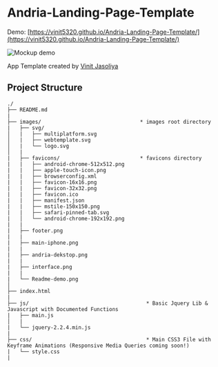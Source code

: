 # Andria-Landing-Page-Template

Demo: [https://vinit5320.github.io/Andria-Landing-Page-Template/](https://vinit5320.github.io/Andria-Landing-Page-Template/)

![Mockup demo](https://vinit5320.github.io/Andria-Landing-Page-Template/images/Readme-demo.png)

App Template created by [Vinit Jasoliya](http://www.vinitjasoliya.in/)


## Project Structure
```
./
├── README.md
|
├── images/                                * images root directory
|   ├── svg/                              
│   |   ├── multiplatform.svg
│   |   ├── webtemplate.svg
│   |   └── logo.svg
│   |
|   ├── favicons/                          * favicons directory
|   |   ├── android-chrome-512x512.png
|   |   ├── apple-touch-icon.png
|   |   ├── browserconfig.xml
|   |   ├── favicon-16x16.png
|   |   ├── favicon-32x32.png
|   |   ├── favicon.ico
|   |   ├── manifest.json
|   |   ├── mstile-150x150.png
|   |   ├── safari-pinned-tab.svg
|   │   └── android-chrome-192x192.png
|   |   
|   ├── footer.png
|   |   
|   ├── main-iphone.png   
|   |   
|   ├── andria-dekstop.png   
|   |
|   ├── interface.png   
|   |
|   └── Readme-demo.png
│
├── index.html
|
├── js/                                      * Basic Jquery Lib & Javascript with Documented Functions
|   ├── main.js                              
│   |
|   └── jquery-2.2.4.min.js
|
├── css/                                     * Main CSS3 File with Keyframe Animations (Responsive Media Queries coming soon!)
|   └── style.css
|
```

